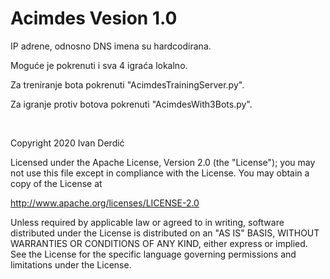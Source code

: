 # Acimdes Vesion 1.0

IP adrene, odnosno DNS imena su hardcodirana.

Moguće je pokrenuti i sva 4 igraća lokalno.

Za treniranje bota pokrenuti "AcimdesTrainingServer.py".

Za igranje protiv botova pokrenuti "AcimdesWith3Bots.py".

</br>

Copyright 2020 Ivan Derdić

Licensed under the Apache License, Version 2.0 (the "License");
you may not use this file except in compliance with the License.
You may obtain a copy of the License at

  http://www.apache.org/licenses/LICENSE-2.0

Unless required by applicable law or agreed to in writing, software
distributed under the License is distributed on an "AS IS" BASIS,
WITHOUT WARRANTIES OR CONDITIONS OF ANY KIND, either express or implied.
See the License for the specific language governing permissions and
limitations under the License.
